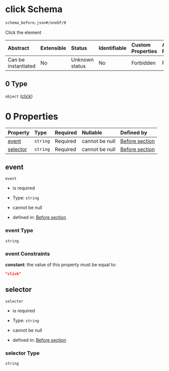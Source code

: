 # click Schema

```txt
schema_before.json#/oneOf/0
```

Click the element

| Abstract            | Extensible | Status         | Identifiable | Custom Properties | Additional Properties | Access Restrictions | Defined In                                                                        |
| :------------------ | :--------- | :------------- | :----------- | :---------------- | :-------------------- | :------------------ | :-------------------------------------------------------------------------------- |
| Can be instantiated | No         | Unknown status | No           | Forbidden         | Forbidden             | none                | [schema\_before.json\*](../lib/schemas/schema_before.json "open original schema") |

## 0 Type

`object` ([click](schema_before-oneof-click.md))

# 0 Properties

| Property              | Type     | Required | Nullable       | Defined by                                                                                                           |
| :-------------------- | :------- | :------- | :------------- | :------------------------------------------------------------------------------------------------------------------- |
| [event](#event)       | `string` | Required | cannot be null | [Before section](schema_before-oneof-click-properties-event.md "schema_before.json#/oneOf/0/properties/event")       |
| [selector](#selector) | `string` | Required | cannot be null | [Before section](schema_before-oneof-click-properties-selector.md "schema_before.json#/oneOf/0/properties/selector") |

## event



`event`

*   is required

*   Type: `string`

*   cannot be null

*   defined in: [Before section](schema_before-oneof-click-properties-event.md "schema_before.json#/oneOf/0/properties/event")

### event Type

`string`

### event Constraints

**constant**: the value of this property must be equal to:

```json
"click"
```

## selector



`selector`

*   is required

*   Type: `string`

*   cannot be null

*   defined in: [Before section](schema_before-oneof-click-properties-selector.md "schema_before.json#/oneOf/0/properties/selector")

### selector Type

`string`
